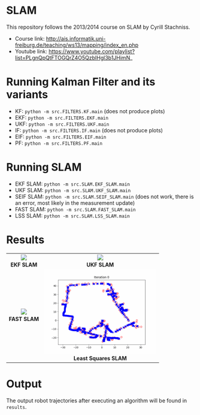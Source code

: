 # SLAM

This repository follows the 2013/2014 course on SLAM by Cyrill Stachniss.

- Course link: http://ais.informatik.uni-freiburg.de/teaching/ws13/mapping/index_en.php
- Youtube link: https://www.youtube.com/playlist?list=PLgnQpQtFTOGQrZ4O5QzbIHgl3b1JHimN_

# Running Kalman Filter and its variants

- KF: `python -m src.FILTERS.KF.main` (does not produce plots)
- EKF: `python -m src.FILTERS.EKF.main`
- UKF: `python -m src.FILTERS.UKF.main`
- IF: `python -m src.FILTERS.IF.main` (does not produce plots)
- EIF: `python -m src.FILTERS.EIF.main`
- PF: `python -m src.FILTERS.PF.main`

# Running SLAM

- EKF SLAM: `python -m src.SLAM.EKF_SLAM.main`
- UKF SLAM: `python -m src.SLAM.UKF_SLAM.main`
- SEIF SLAM: `python -m src.SLAM.SEIF_SLAM.main` (does not work, there is an error, most likely in the measurement update)
- FAST SLAM: `python -m src.SLAM.FAST_SLAM.main`
- LSS SLAM: `python -m src.SLAM.LSS_SLAM.main`

# Results

<table>
  <tr>
    <td style="text-align: center;">
      <img src="./results/slam/EKF/trajectory.gif" width="300" />
      <br>
      <strong>EKF SLAM</strong>
    </td>
    <td style="text-align: center;">
      <img src="./results/slam/UKF/trajectory.gif" width="300" />
      <br>
      <strong>UKF SLAM</strong>
    </td>
  </tr>
  <tr>
    <td style="text-align: center;">
      <img src="./results/slam/FAST/trajectory.gif" width="300" />
      <br>
      <strong>FAST SLAM</strong>
    </td>
    <td style="text-align: center;">
      <img src="./results/slam/LS/dlr/trajectory.gif" width="300" />
      <br>
      <strong>Least Squares SLAM</strong>
    </td>
  </tr>
</table>


# Output

The output robot trajectories after executing an algorithm will be found in `results`.